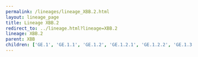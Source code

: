 ```yaml
---
permalink: /lineages/lineage_XBB.2.html
layout: lineage_page
title: Lineage XBB.2
redirect_to: ../lineage.html?lineage=XBB.2
lineage: XBB.2
parent: XBB
children: ['GE.1', 'GE.1.1', 'GE.1.2', 'GE.1.2.1', 'GE.1.2.2', 'GE.1.3', 'GE.1.4', 'GE.1.5', 'GE.1.6', 'GH.1', 'GJ.1', 'GJ.1.1', 'GJ.1.2', 'GJ.1.2.1', 'GJ.1.2.2', 'GJ.1.2.3', 'GJ.1.2.4', 'GJ.1.2.5', 'GJ.1.2.6', 'GJ.1.2.7', 'GJ.1.2.8', 'GJ.2', 'GJ.3', 'GJ.4', 'GJ.5', 'GJ.5.1', 'GJ.6', 'GJ.7', 'GM.1', 'GM.2', 'GM.3', 'GM.3.1', 'GS.1', 'GS.2', 'GS.3', 'GS.4', 'GS.4.1', 'GS.4.1.1', 'GS.5', 'GS.6', 'GS.7', 'GS.7.1', 'GS.8', 'GZ.1', 'HG.1', 'HG.1.1', 'HG.2', 'HG.3', 'HH.1', 'HH.1.1', 'HH.2', 'HH.2.1', 'HH.3', 'HH.4', 'HH.5', 'HH.6', 'HH.7', 'HH.8', 'HH.8.1', 'JA.1', 'JE.1', 'JE.1.1', 'JE.1.1.1', 'JS.1', 'JS.2', 'JU.1', 'JY.1', 'JY.1.1', 'KH.1', 'KT.1', 'KT.1.1', 'KT.1.2', 'XBB.2', 'XBB.2.1', 'XBB.2.2', 'XBB.2.3', 'XBB.2.3.1', 'XBB.2.3.2', 'XBB.2.3.3', 'XBB.2.3.4', 'XBB.2.3.5', 'XBB.2.3.6', 'XBB.2.3.7', 'XBB.2.3.8', 'XBB.2.3.9', 'XBB.2.3.10', 'XBB.2.3.11', 'XBB.2.3.12', 'XBB.2.3.13', 'XBB.2.3.14', 'XBB.2.3.15', 'XBB.2.3.16', 'XBB.2.3.17', 'XBB.2.3.18', 'XBB.2.3.19', 'XBB.2.3.20', 'XBB.2.3.21', 'XBB.2.3.22', 'XBB.2.4', 'XBB.2.5', 'XBB.2.6', 'XBB.2.6.1', 'XBB.2.6.2', 'XBB.2.6.3', 'XBB.2.7', 'XBB.2.7.1', 'XBB.2.8', 'XBB.2.9', 'XBB.2.10', 'XBB.2.11', 'XBB.2.11.1', 'XBB.2.12']
---
```

